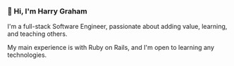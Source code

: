 ### 👋 Hi, I'm Harry Graham

I'm a full-stack Software Engineer, passionate about adding value, learning, and teaching others.

My main experience is with Ruby on Rails, and I'm open to learning any technologies.
